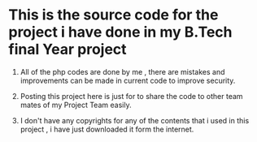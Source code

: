 # This is the source code for the project i have done in my B.Tech final Year project

1. All of the php codes are done by me ,  there are mistakes and improvements can be made in current code to improve security.

2. Posting this project here is just for to share the code to other team mates of my Project Team easily.

3. I don't have any copyrights for any of the contents that i used in this project , i have just downloaded it form the internet.
